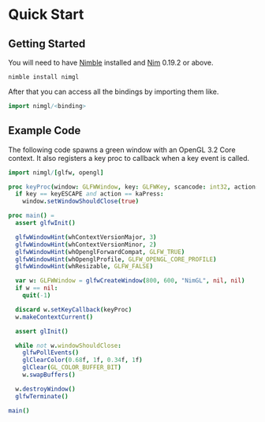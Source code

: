 # Quick Start

## Getting Started

You will need to have [Nimble](https://github.com/nim-lang/nimble) installed and
[Nim](https://nim-lang.org/) 0.19.2 or above.

```shell
nimble install nimgl

```

After that you can access all the bindings by importing them like.

```nim
import nimgl/<binding>
```

## Example Code

The following code spawns a green window with an OpenGL 3.2 Core context. It
also registers a key proc to callback when a key event is called.

```nim
import nimgl/[glfw, opengl]

proc keyProc(window: GLFWWindow, key: GLFWKey, scancode: int32, action: GLFWKeyAction, mods: GLFWKeyMod): void {.cdecl.} =
  if key == keyESCAPE and action == kaPress:
    window.setWindowShouldClose(true)

proc main() =
  assert glfwInit()

  glfwWindowHint(whContextVersionMajor, 3)
  glfwWindowHint(whContextVersionMinor, 2)
  glfwWindowHint(whOpenglForwardCompat, GLFW_TRUE)
  glfwWindowHint(whOpenglProfile, GLFW_OPENGL_CORE_PROFILE)
  glfwWindowHint(whResizable, GLFW_FALSE)

  var w: GLFWWindow = glfwCreateWindow(800, 600, "NimGL", nil, nil)
  if w == nil:
    quit(-1)

  discard w.setKeyCallback(keyProc)
  w.makeContextCurrent()

  assert glInit()

  while not w.windowShouldClose:
    glfwPollEvents()
    glClearColor(0.68f, 1f, 0.34f, 1f)
    glClear(GL_COLOR_BUFFER_BIT)
    w.swapBuffers()

  w.destroyWindow()
  glfwTerminate()

main()
```
